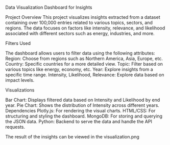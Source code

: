 Data Visualization Dashboard for Insights


Project Overview
This project visualizes insights extracted from a dataset containing over 100,000 entries related to various topics, sectors, and regions. The data focuses on factors like intensity, relevance, and likelihood associated with different sectors such as energy, industries, and more.




Filters Used

The dashboard allows users to filter data using the following attributes:
Region: Choose from regions such as Northern America, Asia, Europe, etc.
Country: Specific countries for a more detailed view.
Topic: Filter based on various topics like energy, economy, etc.
Year: Explore insights from a specific time range.
Intensity, Likelihood, Relevance: Explore data based on impact levels.


Visualizations

Bar Chart: Displays filtered data based on Intensity and Likelihood by end year.
Pie Chart: Shows the distribution of Intensity across different years.
Dependencies
Plotly.js: For rendering the visual charts.
HTML/CSS: For structuring and styling the dashboard.
MongoDB: For storing and querying the JSON data.
Python: Backend to serve the data and handle the API requests.

The result of the insights can be viewed in the visualization.png